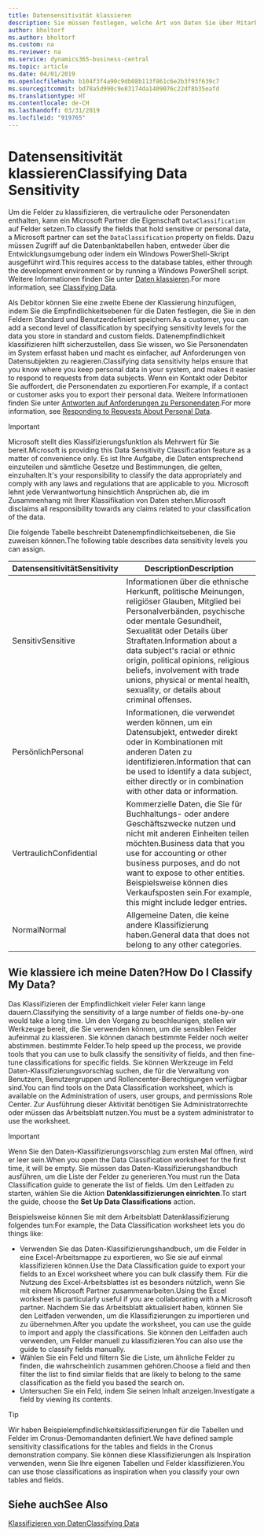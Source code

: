```yaml
---
title: Datensensitivität klassieren
description: Sie müssen festlegen, welche Art von Daten Sie über Mitarbeiter speichern, sodass Sie sich auf Datensubjektanforderungen reagieren können.
author: bholtorf
ms.author: bholtorf
ms.custom: na
ms.reviewer: na
ms.service: dynamics365-business-central
ms.topic: article
ms.date: 04/01/2019
ms.openlocfilehash: b104f3f4a90c9db08b113f861c6e2b3f93f639c7
ms.sourcegitcommit: bd78a5d990c9e83174da1409076c22df8b35eafd
ms.translationtype: HT
ms.contentlocale: de-CH
ms.lasthandoff: 03/31/2019
ms.locfileid: "919765"
---
```

# <a name="classifying-data-sensitivity"></a><span data-ttu-id="443f2-103">Datensensitivität klassieren</span><span class="sxs-lookup"><span data-stu-id="443f2-103">Classifying Data Sensitivity</span></span>
<span data-ttu-id="443f2-104">Um die Felder zu klassifizieren, die vertrauliche oder Personendaten enthalten, kann ein Microsoft Partner die Eigenschaft ```DataClassification``` auf Felder setzen.</span><span class="sxs-lookup"><span data-stu-id="443f2-104">To classify the fields that hold sensitive or personal data, a Microsoft partner can set the ```DataClassification``` property on fields.</span></span> <span data-ttu-id="443f2-105">Dazu müssen Zugriff auf die Datenbanktabellen haben, entweder über die Entwicklungsumgebung oder indem ein Windows PowerShell-Skript ausgeführt wird.</span><span class="sxs-lookup"><span data-stu-id="443f2-105">This requires access to the database tables, either through the development environment or by running a Windows PowerShell script.</span></span> <span data-ttu-id="443f2-106">Weitere Informationen finden Sie unter [Daten klassieren](https://docs.microsoft.com/en-us/dynamics-nav/classifying-data).</span><span class="sxs-lookup"><span data-stu-id="443f2-106">For more information, see [Classifying Data](https://docs.microsoft.com/en-us/dynamics-nav/classifying-data).</span></span>  

<span data-ttu-id="443f2-107">Als Debitor können Sie eine zweite Ebene der Klassierung hinzufügen, indem Sie die Empfindlichkeitsebenen für die Daten festlegen, die Sie in den Feldern Standard und Benutzerdefiniert speichern.</span><span class="sxs-lookup"><span data-stu-id="443f2-107">As a customer, you can add a second level of classification by specifying sensitivity levels for the data you store in standard and custom fields.</span></span> <span data-ttu-id="443f2-108">Datenempfindlichkeit klassifizieren hilft sicherzustellen, dass Sie wissen, wo Sie Personendaten im System erfasst haben und macht es einfacher, auf Anforderungen von Datensubjekten zu reagieren.</span><span class="sxs-lookup"><span data-stu-id="443f2-108">Classifying data sensitivity helps ensure that you know where you keep personal data in your system, and makes it easier to respond to requests from data subjects.</span></span> <span data-ttu-id="443f2-109">Wenn ein Kontakt oder Debitor Sie auffordert, die Personendaten zu exportieren.</span><span class="sxs-lookup"><span data-stu-id="443f2-109">For example, if a contact or customer asks you to export their personal data.</span></span> <span data-ttu-id="443f2-110">Weitere Informationen finden Sie unter [Antworten auf Anforderungen zu Personendaten](admin-responding-to-requests-about-personal-data.md).</span><span class="sxs-lookup"><span data-stu-id="443f2-110">For more information, see [Responding to Requests About Personal Data](admin-responding-to-requests-about-personal-data.md).</span></span>

> [!Important]
> <span data-ttu-id="443f2-111">Microsoft stellt dies Klassifizierungsfunktion als Mehrwert für Sie bereit.</span><span class="sxs-lookup"><span data-stu-id="443f2-111">Microsoft is providing this Data Sensitivity Classification feature as a matter of convenience only.</span></span> <span data-ttu-id="443f2-112">Es ist Ihre Aufgabe, die Daten entsprechend einzuteilen und sämtliche Gesetze und Bestimmungen, die gelten, einzuhalten.</span><span class="sxs-lookup"><span data-stu-id="443f2-112">It's your responsibility to classify the data appropriately and comply with any laws and regulations that are applicable to you.</span></span> <span data-ttu-id="443f2-113">Microsoft lehnt jede Verwantwortung hinsichtlich Ansprüchen ab, die im Zusammenhang mit Ihrer Klassifikation von Daten stehen.</span><span class="sxs-lookup"><span data-stu-id="443f2-113">Microsoft disclaims all responsibility towards any claims related to your classification of the data.</span></span>  

<span data-ttu-id="443f2-114">Die folgende Tabelle beschreibt Datenempfindlichkeitsebenen, die Sie zuweisen können.</span><span class="sxs-lookup"><span data-stu-id="443f2-114">The following table describes data sensitivity levels you can assign.</span></span>

|<span data-ttu-id="443f2-115">Datensensitivität</span><span class="sxs-lookup"><span data-stu-id="443f2-115">Sensitivity</span></span>|<span data-ttu-id="443f2-116">Description</span><span class="sxs-lookup"><span data-stu-id="443f2-116">Description</span></span>|
|----|----|
|<span data-ttu-id="443f2-117">Sensitiv</span><span class="sxs-lookup"><span data-stu-id="443f2-117">Sensitive</span></span> | <span data-ttu-id="443f2-118">Informationen über die ethnische Herkunft, politische Meinungen, religiöser Glauben, Mitglied bei Personalverbänden, psychische oder mentale Gesundheit, Sexualität oder Details über Straftaten.</span><span class="sxs-lookup"><span data-stu-id="443f2-118">Information about a data subject's racial or ethnic origin, political opinions, religious beliefs, involvement with trade unions, physical or mental health, sexuality, or details about criminal offenses.</span></span> |
|<span data-ttu-id="443f2-119">Persönlich</span><span class="sxs-lookup"><span data-stu-id="443f2-119">Personal</span></span> | <span data-ttu-id="443f2-120">Informationen, die verwendet werden können, um ein Datensubjekt, entweder direkt oder in Kombinationen mit anderen Daten zu identifizieren.</span><span class="sxs-lookup"><span data-stu-id="443f2-120">Information that can be used to identify a data subject, either directly or in combination with other data or information.</span></span>|
|<span data-ttu-id="443f2-121">Vertraulich</span><span class="sxs-lookup"><span data-stu-id="443f2-121">Confidential</span></span> | <span data-ttu-id="443f2-122">Kommerzielle Daten, die Sie für Buchhaltungs- oder andere Geschäftszwecke nutzen und nicht mit anderen Einheiten teilen möchten.</span><span class="sxs-lookup"><span data-stu-id="443f2-122">Business data that you use for accounting or other business purposes, and do not want to expose to other entities.</span></span> <span data-ttu-id="443f2-123">Beispielsweise können dies Verkaufsposten sein.</span><span class="sxs-lookup"><span data-stu-id="443f2-123">For example, this might include ledger entries.</span></span>|
|<span data-ttu-id="443f2-124">Normal</span><span class="sxs-lookup"><span data-stu-id="443f2-124">Normal</span></span> | <span data-ttu-id="443f2-125">Allgemeine Daten, die keine andere Klassifizierung haben.</span><span class="sxs-lookup"><span data-stu-id="443f2-125">General data that does not belong to any other categories.</span></span>|

## <a name="how-do-i-classify-my-data"></a><span data-ttu-id="443f2-126">Wie klassiere ich meine Daten?</span><span class="sxs-lookup"><span data-stu-id="443f2-126">How Do I Classify My Data?</span></span>
<span data-ttu-id="443f2-127">Das Klassifizieren der Empfindlichkeit vieler Feler kann lange dauern.</span><span class="sxs-lookup"><span data-stu-id="443f2-127">Classifying the sensitivity of a large number of fields one-by-one would take a long time.</span></span> <span data-ttu-id="443f2-128">Um den Vorgang zu beschleunigen, stellen wir Werkzeuge bereit, die Sie verwenden können, um die sensiblen Felder aufeinmal zu klassieren. Sie können danach bestimmte Felder noch weiter abstimmen. bestimmte Felder.</span><span class="sxs-lookup"><span data-stu-id="443f2-128">To help speed up the process, we provide tools that you can use to bulk classify the sensitivity of fields, and then fine-tune classifications for specific fields.</span></span> <span data-ttu-id="443f2-129">Sie können Werkzeuge im Feld Daten-Klassifizierungsvorschlag suchen, die für die Verwaltung von Benutzern, Benutzergruppen und Rollencenter-Berechtigungen verfügbar sind.</span><span class="sxs-lookup"><span data-stu-id="443f2-129">You can find tools on the Data Classification worksheet, which is available on the Administration of users, user groups, and permissions Role Center.</span></span> <span data-ttu-id="443f2-130">Zur Ausführung dieser Aktivität benötigen Sie Administratorrechte oder müssen das Arbeitsblatt nutzen.</span><span class="sxs-lookup"><span data-stu-id="443f2-130">You must be a system administrator to use the worksheet.</span></span>

> [!Important]
> <span data-ttu-id="443f2-131">Wenn Sie den Daten-Klassifizierungsvorschlag zum ersten Mal öffnen, wird er leer sein.</span><span class="sxs-lookup"><span data-stu-id="443f2-131">When you open the Data Classification worksheet for the first time, it will be empty.</span></span> <span data-ttu-id="443f2-132">Sie müssen das Daten-Klassifizierungshandbuch ausführen, um die Liste der Felder zu generieren.</span><span class="sxs-lookup"><span data-stu-id="443f2-132">You must run the Data Classification guide to generate the list of fields.</span></span> <span data-ttu-id="443f2-133">Um den Leitfaden zu starten, wählen Sie die Aktion **Datenklassifizierungen einrichten**.</span><span class="sxs-lookup"><span data-stu-id="443f2-133">To start the guide, choose the **Set Up Data Classifications** action.</span></span>

<span data-ttu-id="443f2-134">Beispielsweise können Sie mit dem Arbeitsblatt Datenklassifizierung folgendes tun:</span><span class="sxs-lookup"><span data-stu-id="443f2-134">For example, the Data Classification worksheet lets you do things like:</span></span>  

* <span data-ttu-id="443f2-135">Verwenden Sie das Daten-Klassifizierungshandbuch, um die Felder in eine Excel-Arbeitsmappe zu exportieren, wo Sie sie auf einmal klassifizieren können.</span><span class="sxs-lookup"><span data-stu-id="443f2-135">Use the Data Classification guide to export your fields to an Excel worksheet where you can bulk classify them.</span></span> <span data-ttu-id="443f2-136">Für die Nutzung des Excel-Arbeitsblattes ist es besonders nützlich, wenn Sie mit einem Microsoft Partner zusammenarbeiten.</span><span class="sxs-lookup"><span data-stu-id="443f2-136">Using the Excel worksheet is particularly useful if you are collaborating with a Microsoft partner.</span></span> <span data-ttu-id="443f2-137">Nachdem Sie das Arbeitsblatt aktualisiert haben, können Sie den Leitfaden verwenden, um die Klassifizierungen zu importieren und zu übernehmen.</span><span class="sxs-lookup"><span data-stu-id="443f2-137">After you update the worksheet, you can use the guide to import and apply the classifications.</span></span> <span data-ttu-id="443f2-138">Sie können den Leitfaden auch verwenden, um Felder manuell zu klassifizieren.</span><span class="sxs-lookup"><span data-stu-id="443f2-138">You can also use the guide to classify fields manually.</span></span>  
* <span data-ttu-id="443f2-139">Wählen Sie ein Feld und filtern Sie die Liste, um ähnliche Felder zu finden, die wahrscheinlich zusammen gehören.</span><span class="sxs-lookup"><span data-stu-id="443f2-139">Choose a field and then filter the list to find similar fields that are likely to belong to the same classification as the field you based the search on.</span></span>  
* <span data-ttu-id="443f2-140">Untersuchen Sie ein Feld, indem Sie seinen Inhalt anzeigen.</span><span class="sxs-lookup"><span data-stu-id="443f2-140">Investigate a field by viewing its contents.</span></span>  

> [!Tip]
> <span data-ttu-id="443f2-141">Wir haben Beispielempfindlichkeitsklassifizierungen für die Tabellen und Felder im Cronus-Demomandanten definiert.</span><span class="sxs-lookup"><span data-stu-id="443f2-141">We have defined sample sensitivity classifications for the tables and fields in the Cronus demonstration company.</span></span> <span data-ttu-id="443f2-142">Sie können diese Klassifizierungen als Inspiration verwenden, wenn Sie Ihre eigenen Tabellen und Felder klassifizieren.</span><span class="sxs-lookup"><span data-stu-id="443f2-142">You can use those classifications as inspiration when you classify your own tables and fields.</span></span>

## <a name="see-also"></a><span data-ttu-id="443f2-143">Siehe auch</span><span class="sxs-lookup"><span data-stu-id="443f2-143">See Also</span></span>
[<span data-ttu-id="443f2-144">Klassifizieren von Daten</span><span class="sxs-lookup"><span data-stu-id="443f2-144">Classifying Data</span></span>](https://docs.microsoft.com/en-us/dynamics-nav/classifying-data)  
